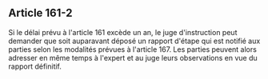 Article 161-2
----
Si le délai prévu à l'article 161 excède un an, le juge d'instruction peut
demander que soit auparavant déposé un rapport d'étape qui est notifié aux
parties selon les modalités prévues à l'article 167. Les parties peuvent alors
adresser en même temps à l'expert et au juge leurs observations en vue du
rapport définitif.
